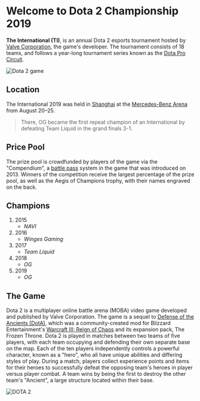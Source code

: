 # Welcome to Dota 2 Championship 2019

**The International (TI)**, is an annual Dota 2 esports tournament hosted by [Valve Corporation](https://en.wikipedia.org/wiki/Valve_Corporation), the game's developer. The tournament consists of 18 teams, and follows a year-long tournament series known as the [Dota Pro Circuit](https://en.wikipedia.org/wiki/Dota_Pro_Circuit).

![Dota 2 game](https://upload.wikimedia.org/wikipedia/en/9/99/The_International_logo.png)

## Location
The International 2019 was held in [Shanghai](https://en.wikipedia.org/wiki/Shanghai) at the [Mercedes-Benz Arena](https://en.wikipedia.org/wiki/Mercedes-Benz_Arena_(Shanghai)) from August 20–25. 
>There, OG became the first repeat champion of an International by defeating Team Liquid in the grand finals 3-1.

## Price Pool
The prize pool is crowdfunded by players of the game via the "Compendium", a [battle pass](https://en.wikipedia.org/wiki/Battle_pass) system in the game that was introduced on 2013. Winners of the competition receive the largest percentage of the prize pool, as well as the Aegis of Champions trophy, with their names engraved on the back.

## Champions
1. 2015
    * _NAVI_
2. 2016
    * _Winges Gaming_
3. 2017
    * _Team Liquid_
4. 2018
    * _OG_
5. 2019
    * _OG_

## The Game

Dota 2 is a multiplayer online battle arena (MOBA) video game developed and published by Valve Corporation. The game is a sequel to [Defense of the Ancients (DotA)](https://en.wikipedia.org/wiki/Defense_of_the_Ancients), which was a community-created mod for Blizzard Entertainment's [Warcraft III: Reign of Chaos](https://en.wikipedia.org/wiki/Warcraft_III:_Reign_of_Chaos) and its expansion pack, The Frozen Throne. Dota 2 is played in matches between two teams of five players, with each team occupying and defending their own separate base on the map. Each of the ten players independently controls a powerful character, known as a "hero", who all have unique abilities and differing styles of play. During a match, players collect experience points and items for their heroes to successfully defeat the opposing team's heroes in player versus player combat. A team wins by being the first to destroy the other team's "Ancient", a large structure located within their base.

![DOTA 2](https://upload.wikimedia.org/wikipedia/commons/thumb/a/ab/The_International_2012.jpg/220px-The_International_2012.jpg)